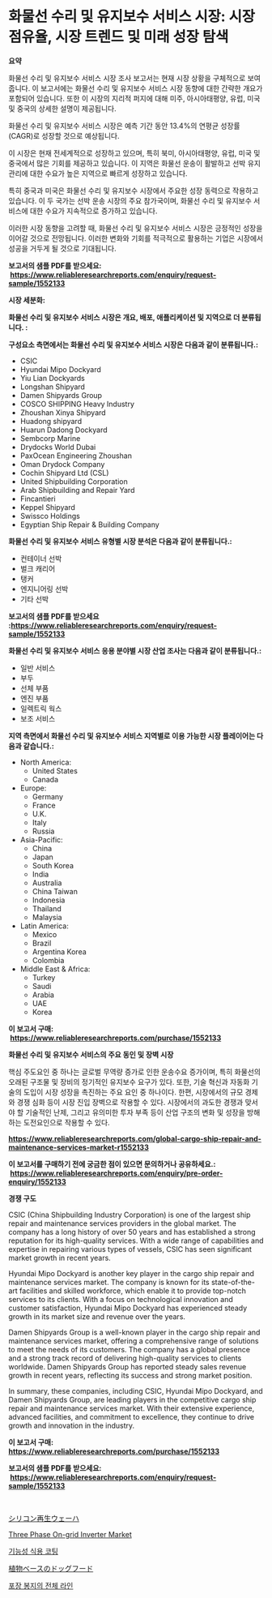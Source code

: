 <p><h1>화물선 수리 및 유지보수 서비스 시장: 시장 점유율, 시장 트렌드 및 미래 성장 탐색</h1></p><p><strong>요약</strong></p>
<p><p>화물선 수리 및 유지보수 서비스 시장 조사 보고서는 현재 시장 상황을 구체적으로 보여줍니다. 이 보고서에는 화물선 수리 및 유지보수 서비스 시장 동향에 대한 간략한 개요가 포함되어 있습니다. 또한 이 시장의 지리적 퍼지에 대해 미주, 아시아태평양, 유럽, 미국 및 중국의 상세한 설명이 제공됩니다.</p><p>화물선 수리 및 유지보수 서비스 시장은 예측 기간 동안 13.4%의 연평균 성장률(CAGR)로 성장할 것으로 예상됩니다.</p><p>이 시장은 현재 전세계적으로 성장하고 있으며, 특히 북미, 아시아태평양, 유럽, 미국 및 중국에서 많은 기회를 제공하고 있습니다. 이 지역은 화물선 운송이 활발하고 선박 유지관리에 대한 수요가 높은 지역으로 빠르게 성장하고 있습니다.</p><p>특히 중국과 미국은 화물선 수리 및 유지보수 시장에서 주요한 성장 동력으로 작용하고 있습니다. 이 두 국가는 선박 운송 시장의 주요 참가국이며, 화물선 수리 및 유지보수 서비스에 대한 수요가 지속적으로 증가하고 있습니다.</p><p>이러한 시장 동향을 고려할 때, 화물선 수리 및 유지보수 서비스 시장은 긍정적인 성장을 이어갈 것으로 전망됩니다. 이러한 변화와 기회를 적극적으로 활용하는 기업은 시장에서 성공을 거두게 될 것으로 기대됩니다.</p></p>
<p><strong>보고서의 샘플 PDF를 받으세요: &nbsp;<a href="https://www.reliableresearchreports.com/enquiry/request-sample/1552133">https://www.reliableresearchreports.com/enquiry/request-sample/1552133</a></strong></p>
<p><strong>시장 세분화:</strong></p>
<p><strong> 화물선 수리 및 유지보수 서비스 시장은 개요, 배포, 애플리케이션 및 지역으로 더 분류됩니다. :</strong></p>
<p><strong>구성요소 측면에서는 화물선 수리 및 유지보수 서비스 시장은 다음과 같이 분류됩니다.:</strong></p>
<p><ul><li>CSIC</li><li>Hyundai Mipo Dockyard</li><li>Yiu Lian Dockyards</li><li>Longshan Shipyard</li><li>Damen Shipyards Group</li><li>COSCO SHIPPING Heavy Industry</li><li>Zhoushan Xinya Shipyard</li><li>Huadong shipyard</li><li>Huarun Dadong Dockyard</li><li>Sembcorp Marine</li><li>Drydocks World Dubai</li><li>PaxOcean Engineering Zhoushan</li><li>Oman Drydock Company</li><li>Cochin Shipyard Ltd (CSL)</li><li>United Shipbuilding Corporation</li><li>Arab Shipbuilding and Repair Yard</li><li>Fincantieri</li><li>Keppel Shipyard</li><li>Swissco Holdings</li><li>Egyptian Ship Repair & Building Company</li></ul></p>
<p><strong> 화물선 수리 및 유지보수 서비스 유형별 시장 분석은 다음과 같이 분류됩니다.:</strong></p>
<p><ul><li>컨테이너 선박</li><li>벌크 캐리어</li><li>탱커</li><li>엔지니어링 선박</li><li>기타 선박</li></ul></p>
<p><strong>보고서의 샘플 PDF를 받으세요 :<a href="https://www.reliableresearchreports.com/enquiry/request-sample/1552133">https://www.reliableresearchreports.com/enquiry/request-sample/1552133</a></strong></p>
<p><strong> 화물선 수리 및 유지보수 서비스 응용 분야별 시장 산업 조사는 다음과 같이 분류됩니다.:</strong></p>
<p><ul><li>일반 서비스</li><li>부두</li><li>선체 부품</li><li>엔진 부품</li><li>일렉트릭 웍스</li><li>보조 서비스</li></ul></p>
<p><strong>지역 측면에서 화물선 수리 및 유지보수 서비스 지역별로 이용 가능한 시장 플레이어는 다음과 같습니다.:</strong></p>
<p><ul>
    <li>
        North America:
        <ul>
            <li>United States</li>
            <li>Canada</li>
        </ul>
    </li>
    <li>
        Europe:
        <ul>
            <li>Germany</li>
            <li>France</li>
            <li>U.K.</li>
            <li>Italy</li>
            <li>Russia</li>
        </ul>
    </li>
    <li>
        Asia-Pacific:
        <ul>
            <li>China</li>
            <li>Japan</li>
            <li>South Korea</li>
            <li>India</li>
            <li>Australia</li>
            <li>China Taiwan</li>
            <li>Indonesia</li>
            <li>Thailand</li>
            <li>Malaysia</li>
        </ul>
    </li>
    <li>
        Latin America:
        <ul>
            <li>Mexico</li>
            <li>Brazil</li>
            <li>Argentina Korea</li>
            <li>Colombia</li>
        </ul>
    </li>
    <li>
        Middle East & Africa:
        <ul>
            <li>Turkey</li>
            <li>Saudi</li>
            <li>Arabia</li>
            <li>UAE</li>
            <li>Korea</li>
        </ul>
    </li>
    </ul></p>
<p><strong>이 보고서 구매: &nbsp;<a href="https://www.reliableresearchreports.com/purchase/1552133">https://www.reliableresearchreports.com/purchase/1552133</a></strong></p>
<p><strong>화물선 수리 및 유지보수 서비스의 주요 동인 및 장벽 시장</strong></p>
<p><p>핵심 주도요인 중 하나는 글로벌 무역량 증가로 인한 운송수요 증가이며, 특히 화물선의 오래된 구조물 및 장비의 정기적인 유지보수 요구가 있다. 또한, 기술 혁신과 자동화 기술의 도입이 시장 성장을 촉진하는 주요 요인 중 하나이다. 한편, 시장에서의 규모 경제와 경쟁 심화 등이 시장 진입 장벽으로 작용할 수 있다. 시장에서의 과도한 경쟁과 맞서야 할 기술적인 난제, 그리고 유의미한 투자 부족 등이 산업 구조의 변화 및 성장을 방해하는 도전요인으로 작용할 수 있다.</p></p>
<p><strong><a href="https://www.reliableresearchreports.com/global-cargo-ship-repair-and-maintenance-services-market-r1552133">https://www.reliableresearchreports.com/global-cargo-ship-repair-and-maintenance-services-market-r1552133</a></strong></p>
<p><strong>이 보고서를 구매하기 전에 궁금한 점이 있으면 문의하거나 공유하세요.: &nbsp;<a href="https://www.reliableresearchreports.com/enquiry/pre-order-enquiry/1552133">https://www.reliableresearchreports.com/enquiry/pre-order-enquiry/1552133</a></strong></p>
<p><strong>경쟁 구도</strong></p>
<p><p>CSIC (China Shipbuilding Industry Corporation) is one of the largest ship repair and maintenance services providers in the global market. The company has a long history of over 50 years and has established a strong reputation for its high-quality services. With a wide range of capabilities and expertise in repairing various types of vessels, CSIC has seen significant market growth in recent years.</p><p>Hyundai Mipo Dockyard is another key player in the cargo ship repair and maintenance services market. The company is known for its state-of-the-art facilities and skilled workforce, which enable it to provide top-notch services to its clients. With a focus on technological innovation and customer satisfaction, Hyundai Mipo Dockyard has experienced steady growth in its market size and revenue over the years.</p><p>Damen Shipyards Group is a well-known player in the cargo ship repair and maintenance services market, offering a comprehensive range of solutions to meet the needs of its customers. The company has a global presence and a strong track record of delivering high-quality services to clients worldwide. Damen Shipyards Group has reported steady sales revenue growth in recent years, reflecting its success and strong market position.</p><p>In summary, these companies, including CSIC, Hyundai Mipo Dockyard, and Damen Shipyards Group, are leading players in the competitive cargo ship repair and maintenance services market. With their extensive experience, advanced facilities, and commitment to excellence, they continue to drive growth and innovation in the industry.</p></p>
<p><strong>이 보고서 구매: &nbsp; <a href="https://www.reliableresearchreports.com/purchase/1552133">https://www.reliableresearchreports.com/purchase/1552133</a></strong></p>
<p><strong>보고서의 샘플 PDF를 받으세요: &nbsp;<a href="https://www.reliableresearchreports.com/enquiry/request-sample/1552133">https://www.reliableresearchreports.com/enquiry/request-sample/1552133</a></strong><strong></strong></p>
<p>&nbsp;</p>
<p><p><a href="https://github.com/xtkhtofdt934839/Market-Research-Report-List-2/blob/main/335130994760.md">シリコン再生ウェーハ</a></p><p><a href="https://github.com/dimitrishawkinswaynenp91rgz/Market-Research-Report-List-2/blob/main/three-phase-on-grid-inverter-market.md">Three Phase On-grid Inverter Market</a></p><p><a href="https://github.com/idcefvhkdut6/Market-Research-Report-List-2/blob/main/994876486396.md">기능성 식용 코팅</a></p><p><a href="https://medium.com/@reyeshowell655/%E6%A4%8D%E7%89%A9%E3%83%99%E3%83%BC%E3%82%B9%E3%81%AE%E3%83%89%E3%83%83%E3%82%B0%E3%83%95%E3%83%BC%E3%83%89%E5%B8%82%E5%A0%B4%E3%83%A1%E3%83%88%E3%83%AA%E3%82%AF%E3%82%B9%E3%81%AE%E8%A7%A3%E8%AA%AD-%E5%B8%82%E5%A0%B4%E3%82%B7%E3%82%A7%E3%82%A2-%E3%83%88%E3%83%AC%E3%83%B3%E3%83%89-%E6%88%90%E9%95%B7%E3%83%91%E3%82%BF%E3%83%BC%E3%83%B3-64c6b29b512f">植物ベースのドッグフード</a></p><p><a href="https://medium.com/@stanleylyittle554467/%ED%8F%AC%EC%9E%A5-%EC%82%AC%EC%8A%AC-%EC%8B%9C%EC%9E%A5-%EA%B7%9C%EB%AA%A8-%EB%B0%8F-%EC%8B%9C%EC%9E%A5-%EB%8F%99%ED%96%A5%EC%9D%98-%EC%A0%84%EC%B2%B4-%EB%9D%BC%EC%9D%B8-%EC%A0%84%EC%B2%B4-%EC%82%B0%EC%97%85-%EA%B0%9C%EC%9A%94-2024-2031-dcb8281eda62">포장 봉지의 전체 라인</a></p></p>
